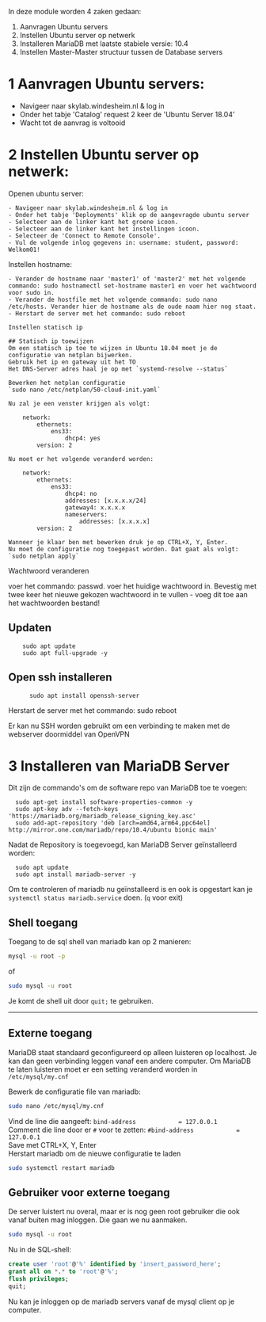 In deze module worden 4 zaken gedaan:

  1. Aanvragen Ubuntu servers
  2. Instellen Ubuntu server op netwerk
  3. Installeren MariaDB met laatste stabiele versie: 10.4
  4. Instellen Master-Master structuur tussen de Database servers
  
# 1 Aanvragen Ubuntu servers:

  - Navigeer naar skylab.windesheim.nl & log in
  - Onder het tabje 'Catalog' request 2 keer de 'Ubuntu Server 18.04'
  - Wacht tot de aanvrag is voltooid
  
# 2 Instellen Ubuntu server op netwerk:

  Openen ubuntu server:

    - Navigeer naar skylab.windesheim.nl & log in
    - Onder het tabje 'Deployments' klik op de aangevragde ubuntu server
    - Selecteer aan de linker kant het groene icoon.
    - Selecteer aan de linker kant het instellingen icoon.
    - Selecteer de 'Connect to Remote Console'.
    - Vul de volgende inlog gegevens in: username: student, password: Welkom01!
  
  Instellen hostname:
    
    - Verander de hostname naar 'master1' of 'master2' met het volgende commando: sudo hostnamectl set-hostname master1 en voer het wachtwoord voor sudo in.
    - Verander de hostfile met het volgende commando: sudo nano /etc/hosts. Verander hier de hostname als de oude naam hier nog staat.
    - Herstart de server met het commando: sudo reboot
    
    Instellen statisch ip
    
    ## Statisch ip toewijzen
    Om een statisch ip toe te wijzen in Ubuntu 18.04 moet je de configuratie van netplan bijwerken.  
    Gebruik het ip en gateway uit het TO
    Het DNS-Server adres haal je op met `systemd-resolve --status`  

    Bewerken het netplan configuratie  
    `sudo nano /etc/netplan/50-cloud-init.yaml`

    Nu zal je een venster krijgen als volgt:

        network:
            ethernets:
                ens33:
                    dhcp4: yes
            version: 2

    Nu moet er het volgende veranderd worden:

        network:
            ethernets:
                ens33:
                    dhcp4: no
                    addresses: [x.x.x.x/24]
                    gateway4: x.x.x.x
                    nameservers:
                        addresses: [x.x.x.x]
            version: 2

    Wanneer je klaar ben met bewerken druk je op CTRL+X, Y, Enter.  
    Nu moet de configuratie nog toegepast worden. Dat gaat als volgt:  
    `sudo netplan apply`

  Wachtwoord veranderen
  
  voer het commando: passwd. voer het huidige wachtwoord in. Bevestig met twee keer het nieuwe gekozen wachtwoord in te vullen - voeg dit toe aan het wachtwoorden bestand!
  
  ## Updaten
        sudo apt update
        sudo apt full-upgrade -y
  
  ## Open ssh installeren
          sudo apt install openssh-server
          
  Herstart de server met het commando: 
          sudo reboot
  
  Er kan nu SSH worden gebruikt om een verbinding te maken met de webserver doormiddel van OpenVPN
  
  # 3 Installeren van MariaDB Server
  
  Dit zijn de commando's om de software repo van MariaDB toe te voegen:

      sudo apt-get install software-properties-common -y
      sudo apt-key adv --fetch-keys 'https://mariadb.org/mariadb_release_signing_key.asc'
      sudo add-apt-repository 'deb [arch=amd64,arm64,ppc64el] http://mirror.one.com/mariadb/repo/10.4/ubuntu bionic main'

  Nadat de Repository is toegevoegd, kan MariaDB Server geïnstalleerd worden:

      sudo apt update
      sudo apt install mariadb-server -y

  Om te controleren of mariadb nu geïnstalleerd is en ook is opgestart kan je `systemctl status mariadb.service` doen. (`q` voor exit)
  
  ## Shell toegang
Toegang to de sql shell van mariadb kan op 2 manieren:
``` bash
mysql -u root -p
```
of
``` bash
sudo mysql -u root
```
Je komt de shell uit door ``` quit; ``` te gebruiken.

***

## Externe toegang
MariaDB staat standaard geconfigureerd op alleen luisteren op localhost. Je kan dan geen verbinding leggen vanaf een andere computer.
Om MariaDB te laten luisteren moet er een setting veranderd worden in ``` /etc/mysql/my.cnf ```

Bewerk de configuratie file van mariadb:
``` bash
sudo nano /etc/mysql/my.cnf
```
Vind de line die aangeeft: ``` bind-address            = 127.0.0.1 ```  
Comment die line door er ``` # ``` voor te zetten: ``` #bind-address            = 127.0.0.1 ```  
Save met CTRL+X, Y, Enter  
Herstart mariadb om de nieuwe configuratie te laden
``` bash
sudo systemctl restart mariadb
```

## Gebruiker voor externe toegang
De server luistert nu overal, maar er is nog geen root gebruiker die ook vanaf buiten mag inloggen. Die gaan we nu aanmaken.

``` bash
sudo mysql -u root
```
Nu in de SQL-shell:
``` sql
create user 'root'@'%' identified by 'insert_password_here';
grant all on *.* to 'root'@'%';
flush privileges;
quit;
```
Nu kan je inloggen op de mariadb servers vanaf de mysql client op je computer.

